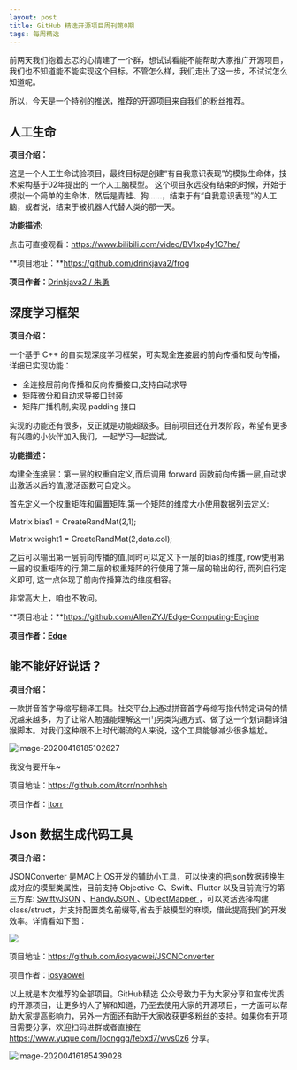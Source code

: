 ```yaml
---
layout: post
title: GitHub 精选开源项目周刊第0期
tags: 每周精选
---
```


前两天我们抱着忐忑的心情建了一个群，想试试看能不能帮助大家推广开源项目，我们也不知道能不能实现这个目标。不管怎么样，我们走出了这一步，不试试怎么知道呢。

所以，今天是一个特别的推送，推荐的开源项目来自我们的粉丝推荐。

## 人工生命

**项目介绍：**

这是一个人工生命试验项目，最终目标是创建“有自我意识表现”的模拟生命体，技术架构基于02年提出的 一个人工脑模型。  这个项目永远没有结束的时候，开始于模拟一个简单的生命体，然后是青蛙、狗......，结束于有“自我意识表现”的人工脑，或者说，结束于被机器人代替人类的那一天。



**功能描述:**

点击可直接观看：https://www.bilibili.com/video/BV1xp4y1C7he/

**项目地址：**https://github.com/drinkjava2/frog

**项目作者：**[Drinkjava2 / 朱勇](https://github.com/drinkjava2)



## 深度学习框架

**项目介绍：**

一个基于 C++ 的自实现深度学习框架，可实现全连接层的前向传播和反向传播，详细已实现功能：

-  全连接层前向传播和反向传播接口,支持自动求导
-  矩阵微分和自动求导接口封装
-  矩阵广播机制,实现 padding 接口

实现的功能还有很多，反正就是功能超级多。目前项目还在开发阶段，希望有更多有兴趣的小伙伴加入我们，一起学习一起尝试。



**功能描述：**

构建全连接层：第一层的权重自定义,而后调用 forward 函数前向传播一层,自动求出激活以后的值,激活函数可自定义。

首先定义一个权重矩阵和偏置矩阵,第一个矩阵的维度大小使用数据列去定义:

Matrix bias1 = CreateRandMat(2,1);

Matrix weight1 = CreateRandMat(2,data.col);

之后可以输出第一层前向传播的值,同时可以定义下一层的bias的维度, row使用第一层的权重矩阵的行,第二层的权重矩阵的行使用了第一层的输出的行, 而列自行定义即可, 这一点体现了前向传播算法的维度相容。

非常高大上，咱也不敢问。



**项目地址：**https://github.com/AllenZYJ/Edge-Computing-Engine

**项目作者：[Edge](https://github.com/AllenZYJ)** 



## 能不能好好说话？

**项目介绍：**

一款拼音首字母缩写翻译工具。社交平台上通过拼音首字母缩写指代特定词句的情况越来越多，为了让常人勉强能理解这一门另类沟通方式、做了这一个划词翻译油猴脚本。对我们这种跟不上时代潮流的人来说，这个工具能够减少很多尴尬。

![image-20200416185102627](https://7465-test-3c9b5e-1-1301419220.tcb.qcloud.la/mac_github_images/compress_image-20200416185102627.png)

我没有要开车~

项目地址：https://github.com/itorr/nbnhhsh

项目作者：[itorr](https://github.com/itorr)



## Json 数据生成代码工具

**项目介绍：**

JSONConverter 是MAC上iOS开发的辅助小工具，可以快速的把json数据转换生成对应的模型类属性，目前支持 Objective-C、Swift、Flutter 以及目前流行的第三方库: [SwiftyJSON](https://github.com/SwiftyJSON/SwiftyJSON) 、[HandyJSON ](https://github.com/alibaba/HandyJSON)、[ObjectMapper ](https://github.com/Hearst-DD/ObjectMapper)，可以灵活选择构建class/struct，并支持配置类名前缀等,省去手敲模型的麻烦，借此提高我们的开发效率。详情看如下图：

![](https://camo.githubusercontent.com/154dc0908b90d75365463faacb69597ee5249488/68747470733a2f2f75706c6f61642d696d616765732e6a69616e7368752e696f2f75706c6f61645f696d616765732f323234303534392d383263353965646665326237383364312e706e673f696d6167654d6f6772322f6175746f2d6f7269656e742f7374726970253743696d61676556696577322f322f772f31323430)

项目地址：https://github.com/iosyaowei/JSONConverter

项目作者：[iosyaowei](https://github.com/iosyaowei)



以上就是本次推荐的全部项目。GitHub精选 公众号致力于为大家分享和宣传优质的开源项目，让更多的人了解和知道，乃至去使用大家的开源项目，一方面可以帮助大家提高影响力，另外一方面还有助于大家收获更多粉丝的支持。如果你有开项目需要分享，欢迎扫码进群或者直接在 https://www.yuque.com/loonggg/febxd7/wvs0z6 分享。

![image-20200416185439028](https://7465-test-3c9b5e-1-1301419220.tcb.qcloud.la/mac_github_images/compress_image-20200416185439028.png)



